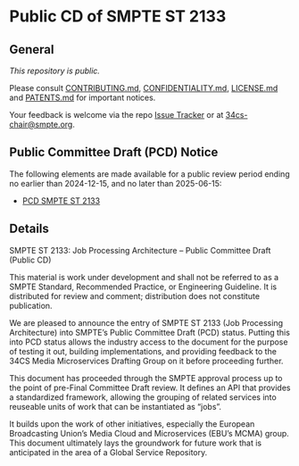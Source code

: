 # Public CD of SMPTE ST 2133

## General

_This repository is *public*._

Please consult [CONTRIBUTING.md](./CONTRIBUTING.md), [CONFIDENTIALITY.md](./CONFIDENTIALITY.md), [LICENSE.md](./LICENSE.md) and
[PATENTS.md](./PATENTS.md) for important notices.

Your feedback is welcome via the repo [Issue Tracker](https://github.com/SMPTE/st2133/issues) or at [34cs-chair@smpte.org](mailto:34cs-chair@smpte.org).

## Public Committee Draft (PCD) Notice

The following elements are made available for a public review period ending no earlier than 2024-12-15, and no later than 2025-06-15:

* [PCD SMPTE ST 2133]()


## Details

SMPTE ST 2133: Job Processing Architecture – Public Committee Draft (Public CD)

This material is work under development and shall not be referred to as a SMPTE Standard, Recommended Practice, or Engineering Guideline. It is distributed for review and comment; distribution does not constitute publication.

We are pleased to announce the entry of SMPTE ST 2133 (Job Processing Architecture) into SMPTE’s Public Committee Draft (PCD) status. Putting this into PCD status allows the industry access to the document for the purpose of testing it out, building implementations, and providing feedback to the 34CS Media Microservices Drafting Group on it before proceeding further.

This document has proceeded through the SMPTE approval process up to the point of pre-Final Committee Draft review. It defines an API that provides a standardized framework, allowing the grouping of related services into reuseable units of work that can be instantiated as “jobs”.

It builds upon the work of other initiatives, especially the European Broadcasting Union’s Media Cloud and Microservices (EBU’s MCMA) group. This document ultimately lays the groundwork for future work that is anticipated in the area of a Global Service Repository.
